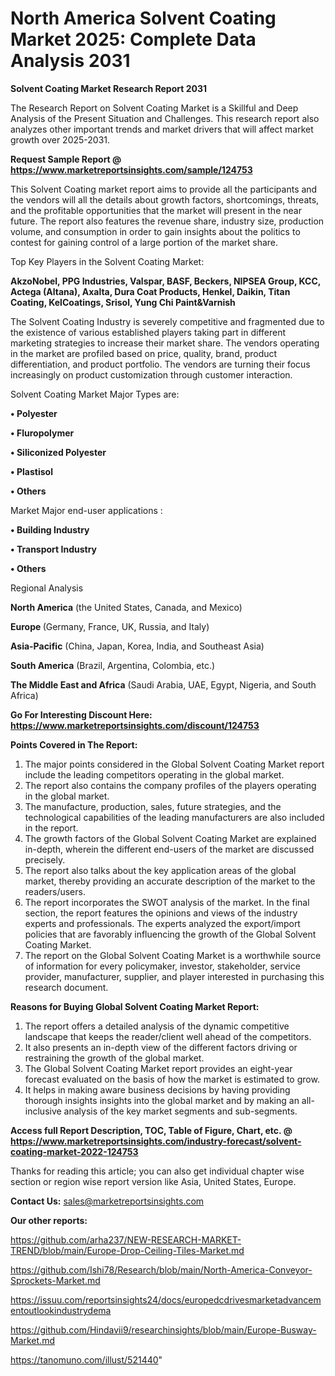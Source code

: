 # North America Solvent Coating Market 2025: Complete Data Analysis 2031

<strong>Solvent Coating Market Research Report 2031</strong>

The Research Report on Solvent Coating Market is a Skillful and Deep Analysis of the Present Situation and Challenges. This research report also analyzes other important trends and market drivers that will affect market growth over 2025-2031.

<strong>Request Sample Report @ <a href=https://www.marketreportsinsights.com/sample/124753>https://www.marketreportsinsights.com/sample/124753</a></strong>

This Solvent Coating market report aims to provide all the participants and the vendors will all the details about growth factors, shortcomings, threats, and the profitable opportunities that the market will present in the near future. The report also features the revenue share, industry size, production volume, and consumption in order to gain insights about the politics to contest for gaining control of a large portion of the market share.

Top Key Players in the Solvent Coating Market:

<strong>AkzoNobel, PPG Industries, Valspar, BASF, Beckers, NIPSEA Group, KCC, Actega (Altana), Axalta, Dura Coat Products, Henkel, Daikin, Titan Coating, KelCoatings, Srisol, Yung Chi Paint&Varnish</strong>

The Solvent Coating Industry is severely competitive and fragmented due to the existence of various established players taking part in different marketing strategies to increase their market share. The vendors operating in the market are profiled based on price, quality, brand, product differentiation, and product portfolio. The vendors are turning their focus increasingly on product customization through customer interaction.

Solvent Coating Market Major Types are:

<strong>• Polyester

• Fluropolymer

• Siliconized Polyester

• Plastisol

• Others</strong>

Market Major end-user applications :

<strong>• Building Industry

• Transport Industry

• Others</strong>

Regional Analysis

</u><strong><b>North America</b></strong> (the United States, Canada, and Mexico)

<strong><b>Europe </b></strong>(Germany, France, UK, Russia, and Italy)

<strong><b>Asia-Pacific</b></strong> (China, Japan, Korea, India, and Southeast Asia)

<strong><b>South America</b></strong> (Brazil, Argentina, Colombia, etc.)

<strong><b>The Middle East and Africa</b></strong> (Saudi Arabia, UAE, Egypt, Nigeria, and South Africa)

<strong>Go For Interesting Discount Here: <a href=https://www.marketreportsinsights.com/discount/124753>https://www.marketreportsinsights.com/discount/124753</a></strong>

<strong>Points Covered in The Report:</strong>
<ol>
  <li>The major points considered in the Global Solvent Coating Market report include the leading competitors operating in the global market.</li>
  <li>The report also contains the company profiles of the players operating in the global market.</li>
  <li>The manufacture, production, sales, future strategies, and the technological capabilities of the leading manufacturers are also included in the report.</li>
  <li>The growth factors of the Global Solvent Coating Market are explained in-depth, wherein the different end-users of the market are discussed precisely.</li>
  <li>The report also talks about the key application areas of the global market, thereby providing an accurate description of the market to the readers/users.</li>
  <li>The report incorporates the SWOT analysis of the market. In the final section, the report features the opinions and views of the industry experts and professionals. The experts analyzed the export/import policies that are favorably influencing the growth of the Global Solvent Coating Market.</li>
  <li>The report on the Global Solvent Coating Market is a worthwhile source of information for every policymaker, investor, stakeholder, service provider, manufacturer, supplier, and player interested in purchasing this research document.</li>
</ol>
<strong>Reasons for Buying Global Solvent Coating Market Report:</strong>

<ol>
  <li>The report offers a detailed analysis of the dynamic competitive landscape that keeps the reader/client well ahead of the competitors.</li>
  <li>It also presents an in-depth view of the different factors driving or restraining the growth of the global market.</li>
  <li>The Global Solvent Coating Market report provides an eight-year forecast evaluated on the basis of how the market is estimated to grow.</li>
  <li>It helps in making aware business decisions by having providing thorough insights insights into the global market and by making an all-inclusive analysis of the key market segments and sub-segments.</li>
</ol>
<strong>Access full Report Description, TOC, Table of Figure, Chart, etc. @ <a href=https://www.marketreportsinsights.com/industry-forecast/solvent-coating-market-2022-124753>https://www.marketreportsinsights.com/industry-forecast/solvent-coating-market-2022-124753</a></strong>


Thanks for reading this article; you can also get individual chapter wise section or region wise report version like Asia, United States, Europe.

<strong>Contact Us:</strong>
sales@marketreportsinsights.com

<strong>Our other reports:</strong>

<a href=https://github.com/arha237/NEW-RESEARCH-MARKET-TREND/blob/main/Europe-Drop-Ceiling-Tiles-Market.md>https://github.com/arha237/NEW-RESEARCH-MARKET-TREND/blob/main/Europe-Drop-Ceiling-Tiles-Market.md</a>

<a href=https://github.com/Ishi78/Research/blob/main/North-America-Conveyor-Sprockets-Market.md>https://github.com/Ishi78/Research/blob/main/North-America-Conveyor-Sprockets-Market.md</a>

<a href=https://issuu.com/reportsinsights24/docs/europedcdrivesmarketadvancementoutlookindustrydema>https://issuu.com/reportsinsights24/docs/europedcdrivesmarketadvancementoutlookindustrydema</a>

<a href=https://github.com/Hindavii9/researchinsights/blob/main/Europe-Busway-Market.md>https://github.com/Hindavii9/researchinsights/blob/main/Europe-Busway-Market.md</a>

<a href=https://tanomuno.com/illust/521440>https://tanomuno.com/illust/521440</a>"
